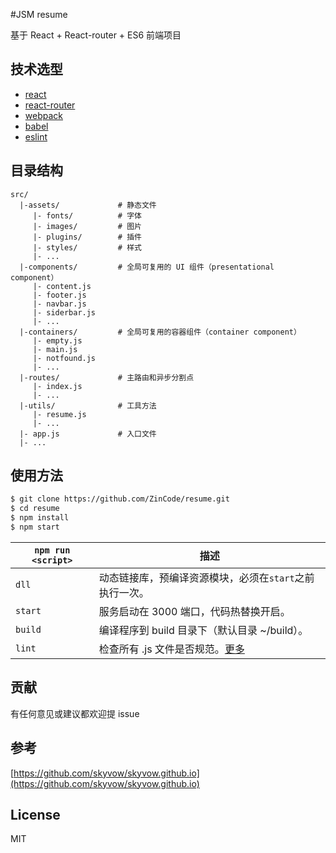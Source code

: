 #JSM resume

基于 React + React-router + ES6 前端项目

## 技术选型

* [react](https://github.com/facebook/react)
* [react-router](https://github.com/rackt/react-router)
* [webpack](https://github.com/webpack/webpack)
* [babel](https://github.com/babel/babel)
* [eslint](http://eslint.org)

## 目录结构

```
src/
  |-assets/             # 静态文件
     |- fonts/          # 字体
     |- images/         # 图片
     |- plugins/        # 插件
     |- styles/         # 样式
     |- ...
  |-components/         # 全局可复用的 UI 组件（presentational component）
     |- content.js
     |- footer.js
     |- navbar.js
     |- siderbar.js
     |- ...
  |-containers/         # 全局可复用的容器组件（container component）
     |- empty.js
     |- main.js
     |- notfound.js
     |- ...
  |-routes/             # 主路由和异步分割点
     |- index.js
     |- ...
  |-utils/              # 工具方法
     |- resume.js
     |- ...
  |- app.js             # 入口文件
  |- ...
```

## 使用方法

```sh
$ git clone https://github.com/ZinCode/resume.git
$ cd resume
$ npm install
$ npm start
```

|`npm run <script>`|描述|
|------------------|-----------|
|`dll`|动态链接库，预编译资源模块，必须在`start`之前执行一次。|
|`start`|服务启动在 3000 端口，代码热替换开启。|
|`build`|编译程序到 build 目录下（默认目录 ~/build）。|
|`lint`|检查所有 .js 文件是否规范。[更多](http://eslint.org/docs/user-guide/command-line-interface.html#fix)|

## 贡献

有任何意见或建议都欢迎提 issue

## 参考

[https://github.com/skyvow/skyvow.github.io](https://github.com/skyvow/skyvow.github.io)

## License

MIT
